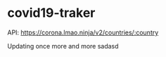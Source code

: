 # covid19-traker

API: https://corona.lmao.ninja/v2/countries/:country

Updating once more and more sadasd
